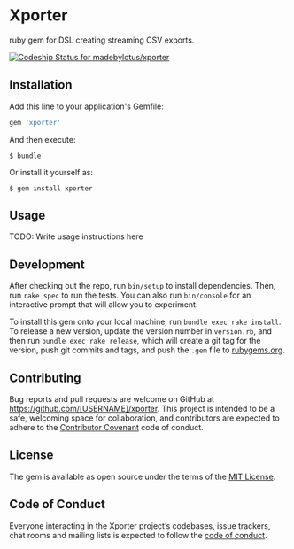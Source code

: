 # Xporter
ruby gem for DSL creating streaming CSV exports.

[ ![Codeship Status for madebylotus/xporter](https://app.codeship.com/projects/3f5726f0-e48f-0136-991e-763ab7b07a90/status?branch=master)](https://app.codeship.com/projects/319101)

## Installation

Add this line to your application's Gemfile:

```ruby
gem 'xporter'
```

And then execute:

    $ bundle

Or install it yourself as:

    $ gem install xporter

## Usage

TODO: Write usage instructions here

## Development

After checking out the repo, run `bin/setup` to install dependencies. Then, run `rake spec` to run the tests. You can also run `bin/console` for an interactive prompt that will allow you to experiment.

To install this gem onto your local machine, run `bundle exec rake install`. To release a new version, update the version number in `version.rb`, and then run `bundle exec rake release`, which will create a git tag for the version, push git commits and tags, and push the `.gem` file to [rubygems.org](https://rubygems.org).

## Contributing

Bug reports and pull requests are welcome on GitHub at https://github.com/[USERNAME]/xporter. This project is intended to be a safe, welcoming space for collaboration, and contributors are expected to adhere to the [Contributor Covenant](http://contributor-covenant.org) code of conduct.

## License

The gem is available as open source under the terms of the [MIT License](https://opensource.org/licenses/MIT).

## Code of Conduct

Everyone interacting in the Xporter project’s codebases, issue trackers, chat rooms and mailing lists is expected to follow the [code of conduct](https://github.com/madebylotus/xporter/blob/master/CODE_OF_CONDUCT.md).
